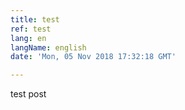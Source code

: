 ```yaml
---
title: test
ref: test
lang: en
langName: english
date: 'Mon, 05 Nov 2018 17:32:18 GMT'

---
```

test post